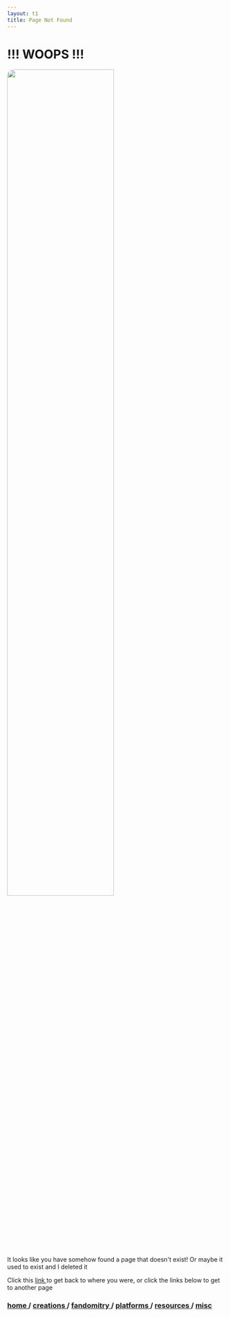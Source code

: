 ```yaml
---
layout: t1
title: Page Not Found
---
```


# !!! WOOPS !!!

<img src="/_img/1pagenotfound.png" style="width:70%; border-radius:15px; border:2px solid var(--brdr);">

It looks like you have somehow found a page that doesn't exist! Or maybe it used to exist and I deleted it

Click this <a href="javascript:window.history.back()">link <i class="ph ph-link"></i></a> to get back to where you were, or click the links below to get to another page

### [home <i class="ph ph-house"></i>](/home) / [creations <i class="ph ph-palette"></i>](/creations) / [fandomitry <i class="ph ph-scroll"></i>](/fandomitry) / [platforms <i class="ph ph-globe"></i>](/platforms) / [resources <i class="ph ph-bookmark"></i>](/resources) / [misc <i class="ph ph-folder"></i>](/misc)